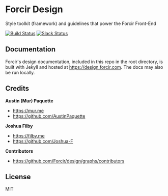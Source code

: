 # Forcir Design

Style toolkit (framework) and guidelines that power the Forcir Front-End

[![Build Status](https://travis-ci.org/Forcir/design.svg?branch=master)](https://travis-ci.org/Forcir/design) [![Slack Status](https://slack.forcir.com/badge.svg)](https://slack.forcir.com)

## Documentation

Forcir's design documentation, included in this repo in the root directory, is built with Jekyll and hosted at <https://design.forcir.com>. The docs may also be run locally.

## Credits

**Austin (Mur) Paquette**

* <https://mur.me>
* <https://github.com/AustinPaquette>

**Joshua Filby**

* <https://filby.me>
* <https://github.com/Joshua-F>

**Contributors**

* <https://github.com/Forcir/design/graphs/contributors>

## License

MIT
